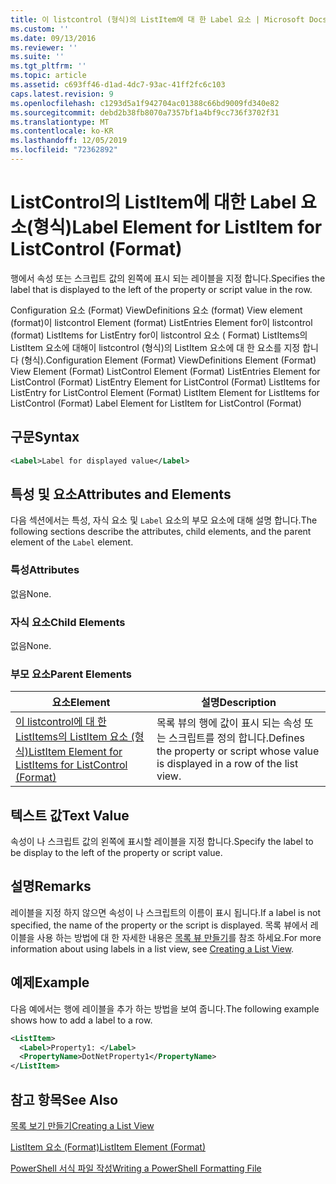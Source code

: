 ```yaml
---
title: 이 listcontrol (형식)의 ListItem에 대 한 Label 요소 | Microsoft Docs
ms.custom: ''
ms.date: 09/13/2016
ms.reviewer: ''
ms.suite: ''
ms.tgt_pltfrm: ''
ms.topic: article
ms.assetid: c693ff46-d1ad-4dc7-93ac-41ff2fc6c103
caps.latest.revision: 9
ms.openlocfilehash: c1293d5a1f942704ac01388c66bd9009fd340e82
ms.sourcegitcommit: debd2b38fb8070a7357bf1a4bf9cc736f3702f31
ms.translationtype: MT
ms.contentlocale: ko-KR
ms.lasthandoff: 12/05/2019
ms.locfileid: "72362892"
---
```

# <a name="label-element-for-listitem-for-listcontrol-format"></a><span data-ttu-id="c3591-102">ListControl의 ListItem에 대한 Label 요소(형식)</span><span class="sxs-lookup"><span data-stu-id="c3591-102">Label Element for ListItem for ListControl (Format)</span></span>

<span data-ttu-id="c3591-103">행에서 속성 또는 스크립트 값의 왼쪽에 표시 되는 레이블을 지정 합니다.</span><span class="sxs-lookup"><span data-stu-id="c3591-103">Specifies the label that is displayed to the left of the property or script value in the row.</span></span>

<span data-ttu-id="c3591-104">Configuration 요소 (Format) ViewDefinitions 요소 (format) View element (format)이 listcontrol Element (format) ListEntries Element for이 listcontrol (format) ListItems for ListEntry for이 listcontrol 요소 ( Format) ListItems의 ListItem 요소에 대해이 listcontrol (형식)의 ListItem 요소에 대 한 요소를 지정 합니다 (형식).</span><span class="sxs-lookup"><span data-stu-id="c3591-104">Configuration Element (Format) ViewDefinitions Element (Format) View Element (Format) ListControl Element (Format) ListEntries Element for ListControl (Format) ListEntry Element for ListControl (Format) ListItems for ListEntry for ListControl Element (Format) ListItem Element for ListItems for ListControl (Format) Label Element for ListItem for ListControl (Format)</span></span>

## <a name="syntax"></a><span data-ttu-id="c3591-105">구문</span><span class="sxs-lookup"><span data-stu-id="c3591-105">Syntax</span></span>

```xml
<Label>Label for displayed value</Label>
```

## <a name="attributes-and-elements"></a><span data-ttu-id="c3591-106">특성 및 요소</span><span class="sxs-lookup"><span data-stu-id="c3591-106">Attributes and Elements</span></span>

<span data-ttu-id="c3591-107">다음 섹션에서는 특성, 자식 요소 및 `Label` 요소의 부모 요소에 대해 설명 합니다.</span><span class="sxs-lookup"><span data-stu-id="c3591-107">The following sections describe the attributes, child elements, and the parent element of the `Label` element.</span></span>

### <a name="attributes"></a><span data-ttu-id="c3591-108">특성</span><span class="sxs-lookup"><span data-stu-id="c3591-108">Attributes</span></span>

<span data-ttu-id="c3591-109">없음</span><span class="sxs-lookup"><span data-stu-id="c3591-109">None.</span></span>

### <a name="child-elements"></a><span data-ttu-id="c3591-110">자식 요소</span><span class="sxs-lookup"><span data-stu-id="c3591-110">Child Elements</span></span>

<span data-ttu-id="c3591-111">없음</span><span class="sxs-lookup"><span data-stu-id="c3591-111">None.</span></span>

### <a name="parent-elements"></a><span data-ttu-id="c3591-112">부모 요소</span><span class="sxs-lookup"><span data-stu-id="c3591-112">Parent Elements</span></span>

|<span data-ttu-id="c3591-113">요소</span><span class="sxs-lookup"><span data-stu-id="c3591-113">Element</span></span>|<span data-ttu-id="c3591-114">설명</span><span class="sxs-lookup"><span data-stu-id="c3591-114">Description</span></span>|
|-------------|-----------------|
|[<span data-ttu-id="c3591-115">이 listcontrol에 대 한 ListItems의 ListItem 요소 (형식)</span><span class="sxs-lookup"><span data-stu-id="c3591-115">ListItem Element for ListItems for ListControl (Format)</span></span>](./listitem-element-for-listitems-for-listcontrol-format.md)|<span data-ttu-id="c3591-116">목록 뷰의 행에 값이 표시 되는 속성 또는 스크립트를 정의 합니다.</span><span class="sxs-lookup"><span data-stu-id="c3591-116">Defines the property or script whose value is displayed in a row of the list view.</span></span>|

## <a name="text-value"></a><span data-ttu-id="c3591-117">텍스트 값</span><span class="sxs-lookup"><span data-stu-id="c3591-117">Text Value</span></span>

<span data-ttu-id="c3591-118">속성이 나 스크립트 값의 왼쪽에 표시할 레이블을 지정 합니다.</span><span class="sxs-lookup"><span data-stu-id="c3591-118">Specify the label to be display to the left of the property or script value.</span></span>

## <a name="remarks"></a><span data-ttu-id="c3591-119">설명</span><span class="sxs-lookup"><span data-stu-id="c3591-119">Remarks</span></span>

<span data-ttu-id="c3591-120">레이블을 지정 하지 않으면 속성이 나 스크립트의 이름이 표시 됩니다.</span><span class="sxs-lookup"><span data-stu-id="c3591-120">If a label is not specified, the name of the property or the script is displayed.</span></span> <span data-ttu-id="c3591-121">목록 뷰에서 레이블을 사용 하는 방법에 대 한 자세한 내용은 [목록 뷰 만들기](./creating-a-list-view.md)를 참조 하세요.</span><span class="sxs-lookup"><span data-stu-id="c3591-121">For more information about using labels in a list view, see [Creating a List View](./creating-a-list-view.md).</span></span>

## <a name="example"></a><span data-ttu-id="c3591-122">예제</span><span class="sxs-lookup"><span data-stu-id="c3591-122">Example</span></span>

<span data-ttu-id="c3591-123">다음 예에서는 행에 레이블을 추가 하는 방법을 보여 줍니다.</span><span class="sxs-lookup"><span data-stu-id="c3591-123">The following example shows how to add a label to a row.</span></span>

```xml
<ListItem>
  <Label>Property1: </Label>
  <PropertyName>DotNetProperty1</PropertyName>
</ListItem>

```

## <a name="see-also"></a><span data-ttu-id="c3591-124">참고 항목</span><span class="sxs-lookup"><span data-stu-id="c3591-124">See Also</span></span>

[<span data-ttu-id="c3591-125">목록 보기 만들기</span><span class="sxs-lookup"><span data-stu-id="c3591-125">Creating a List View</span></span>](./creating-a-list-view.md)

[<span data-ttu-id="c3591-126">ListItem 요소 (Format)</span><span class="sxs-lookup"><span data-stu-id="c3591-126">ListItem Element (Format)</span></span>](./listitem-element-for-listitems-for-listcontrol-format.md)

[<span data-ttu-id="c3591-127">PowerShell 서식 파일 작성</span><span class="sxs-lookup"><span data-stu-id="c3591-127">Writing a PowerShell Formatting File</span></span>](./writing-a-powershell-formatting-file.md)
